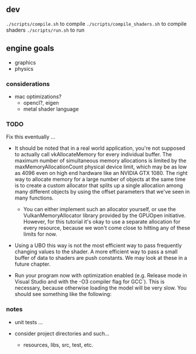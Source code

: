 
## dev
`./scripts/compile.sh` to compile
`./scripts/compile_shaders.sh` to compile shaders
`./scripts/run.sh` to run

## engine goals
- graphics
- physics 

### considerations
- mac optimizations?
    - opencl?, eigen
    - metal shader language

### TODO

Fix this eventually ... 
- It should be noted that in a real world application, you're not supposed to actually call vkAllocateMemory for every individual buffer. The maximum number of simultaneous memory allocations is limited by the maxMemoryAllocationCount physical device limit, which may be as low as 4096 even on high end hardware like an NVIDIA GTX 1080. The right way to allocate memory for a large number of objects at the same time is to create a custom allocator that splits up a single allocation among many different objects by using the offset parameters that we've seen in many functions.
    - You can either implement such an allocator yourself, or use the VulkanMemoryAllocator library provided by the GPUOpen initiative. However, for this tutorial it's okay to use a separate allocation for every resource, because we won't come close to hitting any of these limits for now.

- Using a UBO this way is not the most efficient way to pass frequently changing values to the shader. A more efficient way to pass a small buffer of data to shaders are push constants. We may look at these in a future chapter.

- Run your program now with optimization enabled (e.g. Release mode in Visual Studio and with the -O3 compiler flag for GCC`). This is necessary, because otherwise loading the model will be very slow. You should see something like the following:

### notes
- unit tests ... 


- consider project directories and such...
    - resources, libs, src, test, etc.